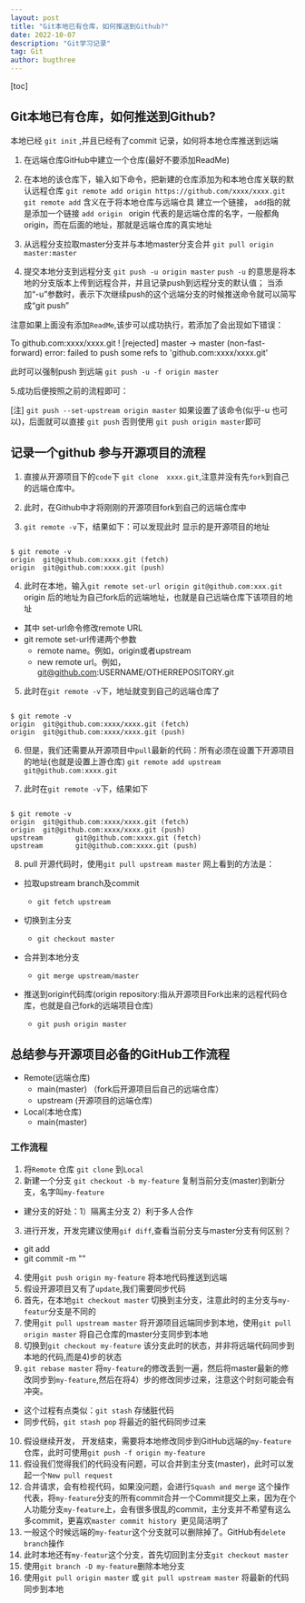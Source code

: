 ```yaml
---
layout: post
title: "Git本地已有仓库，如何推送到Github?"
date: 2022-10-07
description: "Git学习记录"
tag: Git
author: bugthree
---
```


[toc]

## Git本地已有仓库，如何推送到Github?
本地已经 `git init` ,并且已经有了commit 记录，如何将本地仓库推送到远端

1. 在远端仓库GitHub中建立一个仓库(最好不要添加ReadMe)

2. 在本地的该仓库下，输入如下命令，把新建的仓库添加为和本地仓库关联的默认远程仓库
`git remote add origin https://github.com/xxxx/xxxx.git`
`git remote add` 含义在于将本地仓库与远端仓具 建立一个链接，
`add`指的就是添加一个链接
`add origin ` origin 代表的是远端仓库的名字，一般都角origin，而在后面的地址，那就是远端仓库的真实地址

3. 从远程分支拉取master分支并与本地master分支合并
`git pull origin master:master`

4. 提交本地分支到远程分支
`git push -u origin master`
`push -u` 的意思是将本地的分支版本上传到远程合并，并且记录push到远程分支的默认值；
当添加“-u”参数时，表示下次继续push的这个远端分支的时候推送命令就可以简写成“git push”

注意如果上面没有添加`ReadMe`,该步可以成功执行，若添加了会出现如下错误：


To github.com:xxxx/xxxx.git
 ! [rejected]        master -> master (non-fast-forward)
error: failed to push some refs to 'github.com:xxxx/xxxx.git'

此时可以强制push 到远端
`git push -u -f origin master`

5.成功后便按照之前的流程即可：

[注] `git push --set-upstream origin master` 如果设置了该命令(似乎-u 也可以)，后面就可以直接 `git push`
否则使用 `git push origin master`即可

## 记录一个github 参与开源项目的流程
1. 直接从开源项目下的`code`下 `git clone  xxxx.git`,注意并没有先`fork`到自己的远端仓库中。

2. 此时，在Github中才将刚刚的开源项目fork到自己的远端仓库中

3. `git remote -v`下，结果如下：可以发现此时 显示的是开源项目的地址

```

$ git remote -v
origin  git@github.com:xxxx.git (fetch)
origin  git@github.com:xxxx.git (push)

```

4. 此时在本地，输入`git remote set-url origin git@github.com:xxx.git` origin 后的地址为自己fork后的远端地址，也就是自己远端仓库下该项目的地址
- 其中 set-url命令修改remote URL
- git remote set-url传递两个参数
  - remote name。例如，origin或者upstream
  - new remote url。例如，git@github.com:USERNAME/OTHERREPOSITORY.git


5. 此时在`git remote -v`下，地址就变到自己的远端仓库了

```

$ git remote -v
origin  git@github.com:xxxx/xxxx.git (fetch)
origin  git@github.com:xxxx/xxxx.git (push)

```

6. 但是，我们还需要从开源项目中`pull`最新的代码：所有必须在设置下开源项目的地址(也就是设置上游仓库)
`git remote add upstream git@github.com:xxxx.git`

7. 此时在`git remote -v`下，结果如下
```

$ git remote -v
origin  git@github.com:xxxx/xxxx.git (fetch)
origin  git@github.com:xxxx/xxxx.git (push)
upstream        git@github.com:xxxx.git (fetch)
upstream        git@github.com:xxxx.git (push)

```

8. pull 开源代码时，使用`git pull upstream master`
网上看到的方法是：
- 拉取upstream branch及commit
  - `git fetch upstream`

- 切换到主分支
  - `git checkout master`

- 合并到本地分支
  - `git merge upstream/master`

- 推送到origin代码库(origin repository:指从开源项目Fork出来的远程代码仓库，也就是自己fork的远端项目仓库)
  - `git push origin master`

## 总结参与开源项目必备的GitHub工作流程
- Remote(远端仓库)
  - main(master) （fork后开源项目后自己的远端仓库）
  - upstream (开源项目的远端仓库)
- Local(本地仓库)
  - main(master)

### 工作流程
1. 将`Remote` 仓库 `git clone` 到`Local`
2. 新建一个分支 `git checkout -b my-feature` 复制当前分支(master)到新分支，名字叫`my-feature`
  - 建分支的好处：1）隔离主分支 2）利于多人合作
3. 进行开发，开发完建议使用`gif diff`,查看当前分支与master分支有何区别？
  - git add
  - git commit -m ""
4. 使用`git push origin my-feature` 将本地代码推送到远端
5. 假设开源项目又有了`update`,我们需要同步代码
6. 首先，在本地`git checkout master` 切换到主分支，注意此时的主分支与`my-featur`分支是不同的
7. 使用`git pull upstream master` 将开源项目远端同步到本地，使用`git pull origin master` 将自己仓库的master分支同步到本地
8. 切换到`git checkout my-feature` 该分支此时的状态，并非将远端代码同步到本地的代码,而是4)步的状态
9. `git rebase master` 将`my-feature`的修改丢到一遍，然后将master最新的修改同步到`my-feature`,然后在将4）步的修改同步过来，注意这个时刻可能会有冲突。
  - 这个过程有点类似：`git stash` 存储脏代码
  - 同步代码，`git stash pop` 将最近的脏代码同步过来
10. 假设继续开发， 开发结束，需要将本地修改同步到GitHub远端的`my-feature`仓库，此时可使用`git push -f origin my-feature`
11. 假设我们觉得我们的代码没有问题，可以合并到主分支(master)，此时可以发起一个`New pull request`
12. 合并请求，会有检视代码，如果没问题，会进行`Squash and merge` 这个操作代表，将`my-feature`分支的所有commit合并一个Commit提交上来，因为在个人功能分支`my-feature`上，会有很多很乱的commit，主分支并不希望有这么多commit，更喜欢`master commit history `更见简洁明了
13. 一般这个时候远端的`my-featur`这个分支就可以删除掉了。GitHub有`delete branch`操作
14. 此时本地还有`my-featur`这个分支，首先切回到主分支`git checkout master`
15. 使用`git branch -D my-feature`删除本地分支
16. 使用`git pull origin master` 或 `git pull upstream master` 将最新的代码同步到本地